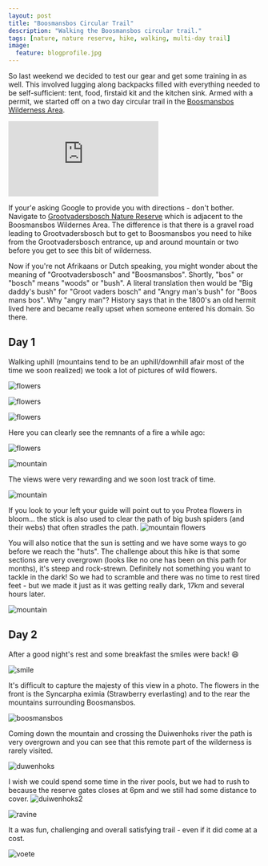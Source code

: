 ```yaml
---
layout: post
title: "Boosmansbos Circular Trail"
description: "Walking the Boosmansbos circular trail."
tags: [nature, nature reserve, hike, walking, multi-day trail]
image:
  feature: blogprofile.jpg
---
```


So last weekend we decided to test our gear and get some training in as well. This involved lugging along backpacks filled with everything needed to be self-sufficient: tent, food, firstaid kit and the kitchen sink. Armed with a permit, we started off on a two day circular trail in the [Boosmansbos Wilderness Area](https://en.wikipedia.org/wiki/Boosmansbos_Wilderness_Area).

<iframe src="https://www.google.com/maps/embed?pb=!1m14!1m8!1m3!1d211872.38304827345!2d20.875934000000004!3d-33.92811199999998!3m2!1i1024!2i768!4f13.1!3m3!1m2!1s0x1dd3e568811b03ed%3A0x3c70e88213ae1896!2sBoosmansbos+Wilderness+Area%2C+Breede+River+DC%2C+South+Africa!5e0!3m2!1sen!2sus!4v1456660323126" frameborder="0" style="border:0" allowfullscreen>
</iframe>

If your'e asking Google to provide you with directions - don't bother. Navigate to [Grootvadersbosch Nature Reserve](http://www.capenature.co.za/reserves/grootvadersbosch-nature-reserve/) which is adjacent to the Boosmansbos Wildernes Area. The difference is that there is a gravel road leading to Grootvadersbosch but to get to Boosmansbos you need to hike from the Grootvadersbosch entrance, up and around mountain or two before you get to see this bit of wilderness.

Now if you're not Afrikaans or Dutch speaking, you might wonder about the meaning of "Grootvadersbosch" and "Boosmansbos". Shortly, "bos" or "bosch" means "woods" or "bush". A literal translation then would be "Big daddy's bush" for "Groot vaders bosch" and "Angry man's bush" for "Boos mans bos". Why "angry man"? History says that in the 1800's an old hermit lived here and became really upset when someone entered his domain. So there.
 

## Day 1
Walking uphill (mountains tend to be an uphill/downhill afair most of the time we soon realized) we took a lot of pictures of wild flowers.

![flowers](https://lh3.googleusercontent.com/VTC6MBoEOuxMqaBwwl3e4pCkqwoMRYeKh1FWXM9ss0pFjquRUGGuPOpsuhrLdWgLXigpN5HFSv2_=w707-h946-no) 

![flowers](https://lh3.googleusercontent.com/kJsMG6n7ShdhqpcQ7-LhzBKjs8KBdgjpEfImDqHpO1tRWCcTitueiquQrCauYh3wytx67TO_wKJd=w707-h946-no)

![flowers](https://lh3.googleusercontent.com/2d1R1qE8iCtHiI61VXg00lbjBQyCXghLdMxkR9QpUkuC-UIfkwxgUaqiu0B9HXpKGD43GRSob7Kv=w707-h946-no)

Here you can clearly see the remnants of a fire a while ago:

![flowers](https://lh3.googleusercontent.com/VFlSor875GdfG8ROGKucMxYElmSsjdCQyAjnbY8e-JG6sUmeyqHPTG_E9AvyxbADEDNKArQ9OcNS=w707-h946-no)

![mountain](https://lh3.googleusercontent.com/lUXrroxPemgigC60Jqrqh-Cy7xAl0kWPtlPzJOVNt1d-Lh8xRGiC9r4GVhuimpRNvc-AvuRZWkt1=w1267-h946-no)

The views were very rewarding and we soon lost track of time.

![mountain](https://lh3.googleusercontent.com/-h-Msm9wT_ehef8AXRjJDkNoyWl64Aedh0RZP8AeAltrxSPPnurKT3SRPf2mj-lvC7prVntlCIg0=w1262-h946-no)

If you look to your left your guide will point out to you Protea flowers in bloom... the stick is also used to clear the path of big bush spiders (and their webs) that often stradles the path.
![mountain flowers](https://lh3.googleusercontent.com/68XMl2IXM-JAgbWB5PJ4Y2SyWDzQ7bO4Y5OWwUdujcKw9_WjMU4mqnfurAH5vh_oGMfppO6tZqj5=w1267-h946-no)

You will also notice that the sun is setting and we have some ways to go before we reach the "huts". The challenge about this hike is that some sections are very overgrown (looks like no one has been on this path for months), it's steep and rock-strewn. Definitely not something you want to tackle in the dark! So we had to scramble and there was no time to rest tired feet - but we made it just as it was getting really dark, 17km and several hours later.

![mountain](https://lh3.googleusercontent.com/szAjdMrA6gEVJZ7sC-gZVpNxCN9oK2ytn6G_294lM7syHWvi-k0zvG0oR7PwxNROMX1n-OQsl0NU=w710-h947-no)

## Day 2

After a good night's rest and some breakfast the smiles were back! :smile:

![smile](https://lh3.googleusercontent.com/-kg2ZEc_uSLo/VtH196iTv0I/AAAAAAAARKg/SOVvutNC110/s800-Ic42/IMG_1370.JPG)

It's difficult to capture the majesty of this view in a photo. The flowers in the front is the Syncarpha eximia (Strawberry everlasting) and to the rear the mountains surrounding Boosmansbos.

![boosmansbos](https://lh3.googleusercontent.com/-hbKP1Rajaok/VtH19x0ciNI/AAAAAAAARKg/RhRXiG0Sfqo/s800-Ic42/IMG_1379.JPG)

Coming down the mountain and crossing the Duiwenhoks river the path is very overgrown and you can see that this remote part of the wilderness is rarely visited.

![duwenhoks](https://lh3.googleusercontent.com/-hvcEEAIK8UM/VtH19-u8mEI/AAAAAAAARKg/uQ-gmpntNs4/s800-Ic42/IMG_1389.JPG)

I wish we could spend some time in the river pools, but we had to rush to because the reserve gates closes at 6pm and we still had some distance to cover.
![duiwenhoks2](https://lh3.googleusercontent.com/-_aZ4NvvtVcM/VtH19wcZXKI/AAAAAAAARKg/FmEn_twLarw/s800-Ic42/IMG_1395.JPG)

![ravine](https://lh3.googleusercontent.com/-zmS_PQJjjiM/VtH19x8y5nI/AAAAAAAARKg/jQMNA-UEKfc/s800-Ic42/IMG_1399.JPG)

It a was fun, challenging and overall satisfying trail - even if it did come at a cost.

![voete](https://lh3.googleusercontent.com/-lyBIDbzlV0k/VtH192ED2BI/AAAAAAAARKg/Y-dZdqM5vA8/s640-Ic42/IMG_0384.JPG)



